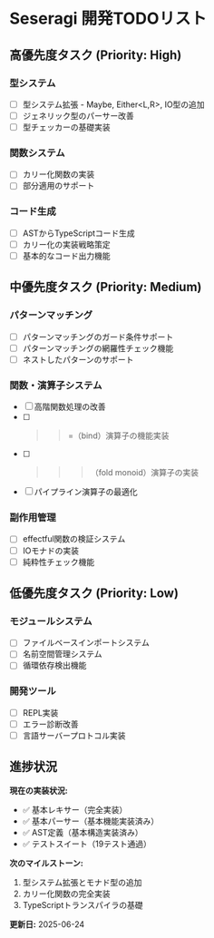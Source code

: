 # Seseragi 開発TODOリスト

## 高優先度タスク (Priority: High)

### 型システム
- [ ] 型システム拡張 - Maybe<T>, Either<L,R>, IO<T>型の追加
- [ ] ジェネリック型のパーサー改善
- [ ] 型チェッカーの基礎実装

### 関数システム
- [ ] カリー化関数の実装
- [ ] 部分適用のサポート

### コード生成
- [ ] ASTからTypeScriptコード生成
- [ ] カリー化の実装戦略策定
- [ ] 基本的なコード出力機能

## 中優先度タスク (Priority: Medium)

### パターンマッチング
- [ ] パターンマッチングのガード条件サポート
- [ ] パターンマッチングの網羅性チェック機能
- [ ] ネストしたパターンのサポート

### 関数・演算子システム
- [ ] 高階関数処理の改善
- [ ] >>=（bind）演算子の機能実装
- [ ] >>>（fold monoid）演算子の実装
- [ ] パイプライン演算子の最適化

### 副作用管理
- [ ] effectful関数の検証システム
- [ ] IO<T>モナドの実装
- [ ] 純粋性チェック機能

## 低優先度タスク (Priority: Low)

### モジュールシステム
- [ ] ファイルベースインポートシステム
- [ ] 名前空間管理システム
- [ ] 循環依存検出機能

### 開発ツール
- [ ] REPL実装
- [ ] エラー診断改善
- [ ] 言語サーバープロトコル実装

## 進捗状況

**現在の実装状況:**
- ✅ 基本レキサー（完全実装）
- ✅ 基本パーサー（基本機能実装済み）
- ✅ AST定義（基本構造実装済み）
- ✅ テストスイート（19テスト通過）

**次のマイルストーン:**
1. 型システム拡張とモナド型の追加
2. カリー化関数の完全実装
3. TypeScriptトランスパイラの基礎

**更新日:** 2025-06-24